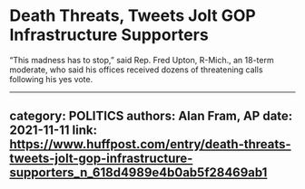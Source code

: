 # Death Threats, Tweets Jolt GOP Infrastructure Supporters

“This madness has to stop,” said Rep. Fred Upton, R-Mich., an 18-term moderate, who said his offices received dozens of threatening calls following his yes vote.

---
category: POLITICS
authors: Alan Fram, AP
date: 2021-11-11
link: https://www.huffpost.com/entry/death-threats-tweets-jolt-gop-infrastructure-supporters_n_618d4989e4b0ab5f28469ab1
---
